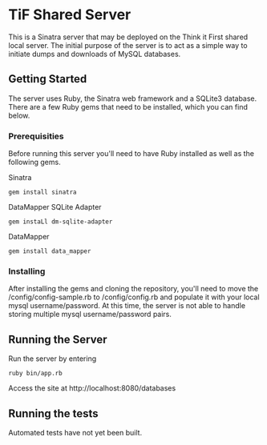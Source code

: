 # TiF Shared Server

This is a Sinatra server that may be deployed on the Think it First shared local server. The initial purpose of the server is to act as a simple way to initiate dumps and downloads of MySQL databases. 

## Getting Started

The server uses Ruby, the Sinatra web framework and a SQLite3 database. There are a few Ruby gems that need to be installed, which you can find below.

### Prerequisities

Before running this server you'll need to have Ruby installed as well as the following gems.

Sinatra
```
gem install sinatra
```

DataMapper SQLite Adapter
```
gem instaLl dm-sqlite-adapter
```

DataMapper
```
gem install data_mapper
```

### Installing

After installing the gems and cloning the repository, you'll need to move the /config/config-sample.rb to /config/config.rb and populate it with your local mysql username/password. At this time, the server is not able to handle storing multiple mysql username/password pairs.

## Running the Server

Run the server by entering
```
ruby bin/app.rb
```
Access the site at http://localhost:8080/databases

## Running the tests

Automated tests have not yet been built.
